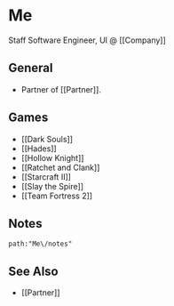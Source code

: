 # Me

Staff Software Engineer, UI @ [[Company]]

## General

- Partner of [[Partner]].

## Games

- [[Dark Souls]]
- [[Hades]]
- [[Hollow Knight]]
- [[Ratchet and Clank]]
- [[Starcraft II]]
- [[Slay the Spire]]
- [[Team Fortress 2]]

## Notes

```query
path:"Me\/notes"
```

## See Also

- [[Partner]]
